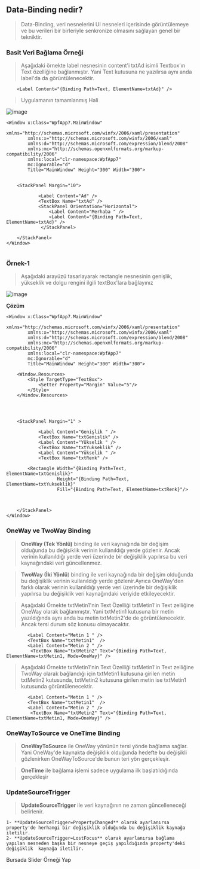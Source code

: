 ## Data-Binding nedir? ##

> Data-Binding, veri nesnelerini UI nesneleri içerisinde görüntülemeye ve bu verileri bir birleriyle senkronize olmasını sağlayan genel bir tekniktir.

### Basit Veri Bağlama Örneği ###

> Aşağıdaki örnekte label nesnesinin content'i txtAd isimli Textbox'ın Text özelliğine bağlanmıştır. Yani Text kutusuna ne yazılırsa aynı anda label'da da görüntülenecektir.

```xaml
    <Label Content="{Binding Path=Text, ElementName=txtAd}" />
```   
> Uygulamanın tamamlanmış Hali

![image](https://user-images.githubusercontent.com/28144917/157036442-8a0df817-97eb-48e2-871f-39ae39b75b3a.png)

```xaml
<Window x:Class="WpfApp7.MainWindow"
        xmlns="http://schemas.microsoft.com/winfx/2006/xaml/presentation"
        xmlns:x="http://schemas.microsoft.com/winfx/2006/xaml"
        xmlns:d="http://schemas.microsoft.com/expression/blend/2008"
        xmlns:mc="http://schemas.openxmlformats.org/markup-compatibility/2006"
        xmlns:local="clr-namespace:WpfApp7"
        mc:Ignorable="d"
        Title="MainWindow" Height="300" Width="300">

    
    <StackPanel Margin="10">
        
            <Label Content="Ad" />
            <TextBox Name="txtAd" />
            <StackPanel Orientation="Horizontal">
                <Label Content="Merhaba " />
                <Label Content="{Binding Path=Text, ElementName=txtAd}" />
             </StackPanel>

    </StackPanel>
</Window>


```

### Örnek-1 ###
> Aşağıdaki arayüzü tasarlayarak rectangle nesnesinin genişlik, yükseklik ve dolgu rengini ilgili textBox'lara bağlayınız

![image](https://user-images.githubusercontent.com/28144917/157038185-8147b9ac-e034-4d10-85d8-248accdde715.png)

**Çözüm**

```xaml
<Window x:Class="WpfApp7.MainWindow"
        xmlns="http://schemas.microsoft.com/winfx/2006/xaml/presentation"
        xmlns:x="http://schemas.microsoft.com/winfx/2006/xaml"
        xmlns:d="http://schemas.microsoft.com/expression/blend/2008"
        xmlns:mc="http://schemas.openxmlformats.org/markup-compatibility/2006"
        xmlns:local="clr-namespace:WpfApp7"
        mc:Ignorable="d"
        Title="MainWindow" Height="300" Width="300">

    <Window.Resources>
        <Style TargetType="TextBox">
            <Setter Property="Margin" Value="5"/>
        </Style>
    </Window.Resources>
    


    
    <StackPanel Margin="1" >
        
            <Label Content="Genişlik " />
            <TextBox Name="txtGenislik" />
            <Label Content="Yükselik " />
            <TextBox Name="txtYukseklik" />
            <Label Content="Yükselik " />
            <TextBox Name="txtRenk" />

        <Rectangle Width="{Binding Path=Text, ElementName=txtGenislik}"
                   Height="{Binding Path=Text, ElementName=txtYukseklik}"
                   Fill="{Binding Path=Text, ElementName=txtRenk}"/>



    </StackPanel>
</Window>

```
### OneWay ve TwoWay Binding ###
> **OneWay (Tek Yönlü)** binding ile  veri kaynağında bir değişim olduğunda  bu değişiklik verinin kullanıldığı yerde gözlenir. Ancak verinin kullanıldığı yerde veri üzerinde bir değişiklik yapılırsa bu veri kaynağındaki veri güncellenmez.

> **TwoWay (İki Yönlü**) binding ile  veri kaynağında bir değişim olduğunda  bu değişiklik verinin kullanıldığı yerde gözlenir.Ayrıca OneWay'den farklı olarak   verinin kullanıldığı yerde  veri üzerinde bir değişiklik yapılırsa bu değişiklik veri kaynağındaki veriyide etkileyecektir.


> Aşağıdaki Örnekte  txtMetin1'nin Text Özelliği txtMetin1'in Text zelliğine OneWay olarak bağlanmıştır. Yani txtMetin1 kutusuna bir metin yazıldığında aynı anda bu metin txtMetin2'de de görüntülenecektir. Ancak tersi durum söz konusu olmayacaktır.
```xaml
        <Label Content="Metin 1 " />
        <TextBox Name="txtMetin1"  />
        <Label Content="Metin 2 " />
         <TextBox Name="txtMetin2" Text="{Binding Path=Text, ElementName=txtMetin1, Mode=OneWay}" />
```

> Aşağıdaki Örnekte  txtMetin1'nin Text Özelliği txtMetin1'in Text zelliğine TwoWay olarak bağlandığı için  txtMetin1 kutusuna girilen metin txtMetin2 kutusunda, txtMetin2 kutusuna girilen metin  ise txtMetin1 kutusunda görüntülenecektir. 

```xaml
        <Label Content="Metin 1 " />
        <TextBox Name="txtMetin1"  />
        <Label Content="Metin 2 " />
         <TextBox Name="txtMetin2" Text="{Binding Path=Text, ElementName=txtMetin1, Mode=OneWay}" />
```

### OneWayToSource ve OneTime Binding ###
> **OneWayToSource** ile OneWay yönünün tersi yönde bağlama sağlar. Yani OneWay'de kaynakta değişiklik olduğunda hedefte bu değişikli gözlenirken  OneWayToSource'de bunun teri yön gerçekleşir.

> **OneTime** ile bağlama işlemi sadece uygulama ilk başlatıldığında gerçekleşir

### UpdateSourceTrigger ###
> **UpdateSourceTrigger** ile veri kaynağının ne zaman güncelleneceği belirlenir. 

    1- **UpdateSourceTrigger=PropertyChanged** olarak ayarlanırsa property'de herhangi bir değişiklik olduğunda bu değişiklik kaynağa iletilir.
    2- **UpdateSourceTrigger=LostFocus** olarak ayarlanırsa bağlama yapılan nesneden başka bir nesneye geçiş yapıldığında property'deki değişiklik  kaynağa iletilir.

Bursada Slider Örneği Yap
